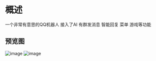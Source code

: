 # 概述
一个非常有意思的QQ机器人 接入了AI
有群发消息 智能回复 菜单 游戏等功能

## 预览图
![image](https://github.com/user-attachments/assets/46fc7ab1-8e50-4212-8004-81fea2e71074)
![image](https://github.com/user-attachments/assets/6d52ee45-e7ad-4199-a82e-25765a41200b)
